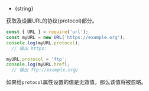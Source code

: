 
* {string}

获取及设置URL的协议(protocol)部分。

```js
const { URL } = require('url');
const myURL = new URL('https://example.org');
console.log(myURL.protocol);
  // 输出 https:

myURL.protocol = 'ftp';
console.log(myURL.href);
  // 输出 ftp://example.org/
```

如果给`protocol`属性设置的值是无效值，那么该值将被忽略。

